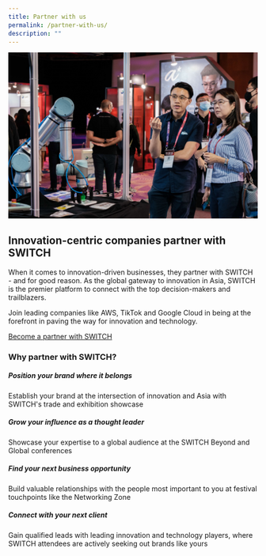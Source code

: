 ```yaml
---
title: Partner with us
permalink: /partner-with-us/
description: ""
---
```

![](/images/2023/partner%20with%20us%20exhibition_cropped.jpg)

## Innovation-centric companies partner with SWITCH

When it comes to innovation-driven businesses, they partner with SWITCH - and for good reason. As the global gateway to innovation in Asia, SWITCH is the premier platform to connect with the top decision-makers and trailblazers.

Join leading companies like AWS, TikTok and Google Cloud in being at the forefront in paving the way for innovation and technology.

[Become a partner with SWITCH](https://forms.monday.com/forms/4ae0e80795707021ca480047c3a90d66?r=use1)

### Why partner with SWITCH?

##### Position your brand where it belongs
Establish your brand at the intersection of innovation and Asia with SWITCH's trade and exhibition showcase

##### Grow your influence as a thought leader
Showcase your expertise to a global audience at the SWITCH Beyond and Global conferences

##### Find your next business opportunity
Build valuable relationships with the people most important to you at festival touchpoints like the Networking Zone

##### Connect with your next client
Gain qualified leads with leading innovation and technology players, where SWITCH attendees are actively seeking out brands like yours
